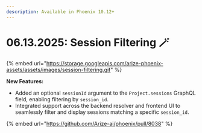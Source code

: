 ```yaml
---
description: Available in Phoenix 10.12+
---
```


# 06.13.2025: Session Filtering 🪄

{% embed url="https://storage.googleapis.com/arize-phoenix-assets/assets/images/session-filtering.gif" %}

**New Features:**

* Added an optional `sessionId` argument to the `Project.sessions` GraphQL field, enabling filtering by `session_id`.
* Integrated support across the backend resolver and frontend UI to seamlessly filter and display sessions matching a specific `session_id`.

{% embed url="https://github.com/Arize-ai/phoenix/pull/8038" %}
